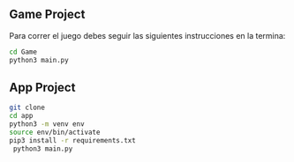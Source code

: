 ## Game Project

Para correr el juego debes seguir las siguientes instrucciones en la termina:
 
```sh
cd Game
python3 main.py
```

## App Project

```sh
git clone
cd app
python3 -m venv env
source env/bin/activate
pip3 install -r requirements.txt
 python3 main.py
```